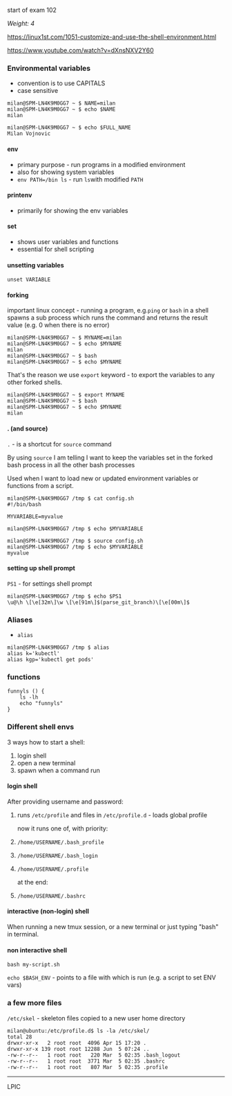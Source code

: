start of exam 102


_Weight: 4_

https://linux1st.com/1051-customize-and-use-the-shell-environment.html

https://www.youtube.com/watch?v=dXnsNXV2Y60

### Environmental variables

- convention is to use CAPITALS
- case sensitive

```
milan@SPM-LN4K9M0GG7 ~ $ NAME=milan
milan@SPM-LN4K9M0GG7 ~ $ echo $NAME
milan
```

```
milan@SPM-LN4K9M0GG7 ~ $ echo $FULL_NAME
Milan Vojnovic
```


#### env

- primary purpose - run programs in a modified environment
- also for showing system variables
- `env PATH=/bin ls` - run `ls`with modified `PATH`

#### printenv

- primarily for showing the env variables

#### set

- shows user variables and functions
- essential for shell scripting

#### unsetting variables

`unset VARIABLE`


#### forking

important linux concept - running a program, e.g.`ping` or `bash` in a shell spawns a sub process which runs the command and returns the result value (e.g. 0 when there is no error)

```
milan@SPM-LN4K9M0GG7 ~ $ MYNAME=milan
milan@SPM-LN4K9M0GG7 ~ $ echo $MYNAME
milan
milan@SPM-LN4K9M0GG7 ~ $ bash
milan@SPM-LN4K9M0GG7 ~ $ echo $MYNAME

```

That's the reason we use `export` keyword - to export the variables to any other forked shells.

```
milan@SPM-LN4K9M0GG7 ~ $ export MYNAME
milan@SPM-LN4K9M0GG7 ~ $ bash
milan@SPM-LN4K9M0GG7 ~ $ echo $MYNAME
milan
```

#### . (and source)

`.` - is a shortcut for `source` command

By using `source` I am telling I want to keep the variables set in the forked bash process in all the other bash processes

Used when I want to load new or updated environment variables or functions from a script.

```
milan@SPM-LN4K9M0GG7 /tmp $ cat config.sh
#!/bin/bash

MYVARIABLE=myvalue

milan@SPM-LN4K9M0GG7 /tmp $ echo $MYVARIABLE

milan@SPM-LN4K9M0GG7 /tmp $ source config.sh
milan@SPM-LN4K9M0GG7 /tmp $ echo $MYVARIABLE
myvalue
```

#### setting up shell prompt

`PS1` - for settings shell prompt

```
milan@SPM-LN4K9M0GG7 /tmp $ echo $PS1
\u@\h \[\e[32m\]\w \[\e[91m\]$(parse_git_branch)\[\e[00m\]$
```
### Aliases

- `alias`

```
milan@SPM-LN4K9M0GG7 /tmp $ alias
alias k='kubectl'
alias kgp='kubectl get pods'
```

### functions

```
funnyls () {
	ls -lh
	echo "funnyls"
}
```

### Different shell envs

3 ways how to start a shell:

1. login shell
2. open a new terminal
3. spawn when a command run

#### login shell

After providing username and password:

1. runs `/etc/profile` and files in `/etc/profile.d` - loads global profile
   
   now it runs one of, with priority:
2. `/home/USERNAME/.bash_profile`
3. `/home/USERNAME/.bash_login`
4. `/home/USERNAME/.profile`
   
   at the end:
5. `/home/USERNAME/.bashrc`


#### interactive (non-login) shell

When running a new tmux session, or a new terminal or just typing "bash" in terminal.


#### non interactive shell

`bash my-script.sh`

`echo $BASH_ENV` - points to a file with which is run (e.g. a script to set ENV vars)


### a few more files

`/etc/skel` - skeleton files copied to a new user home directory

```
milan@ubuntu:/etc/profile.d$ ls -la /etc/skel/
total 28
drwxr-xr-x   2 root root  4096 Apr 15 17:20 .
drwxr-xr-x 139 root root 12288 Jun  5 07:24 ..
-rw-r--r--   1 root root   220 Mar  5 02:35 .bash_logout
-rw-r--r--   1 root root  3771 Mar  5 02:35 .bashrc
-rw-r--r--   1 root root   807 Mar  5 02:35 .profile

```

---
LPIC


